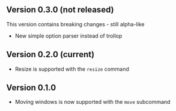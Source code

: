 ## Version 0.3.0 (not released)

This version contains breaking changes - still alpha-like

 - New simple option parser instead of trollop

## Version 0.2.0 (current)

 - Resize is supported with the `resize` command

## Version 0.1.0

 - Moving windows is now supported with the `move` subcommand
